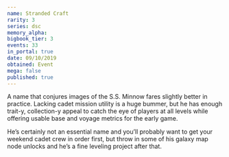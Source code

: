 ```yaml
---
name: Stranded Craft
rarity: 3
series: dsc
memory_alpha:
bigbook_tier: 3
events: 33
in_portal: true
date: 09/10/2019
obtained: Event
mega: false
published: true
---
```


A name that conjures images of the S.S. Minnow fares slightly better in practice. Lacking cadet mission utility is a huge bummer, but he has enough trait-y, collection-y appeal to catch the eye of players at all levels while offering usable base and voyage metrics for the early game.

He’s certainly not an essential name and you’ll probably want to get your weekend cadet crew in order first, but throw in some of his galaxy map node unlocks and he’s a fine leveling project after that.
